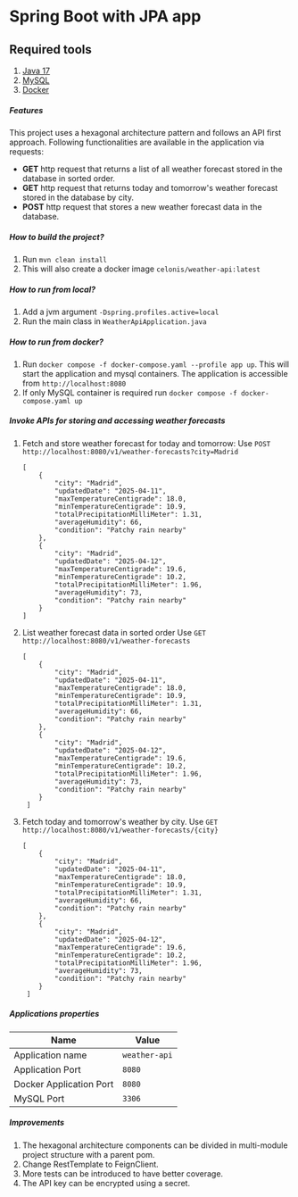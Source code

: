 # Spring Boot with JPA app

## Required tools
1. [Java 17](https://adoptopenjdk.net/)
2. [MySQL](https://dev.mysql.com/downloads/mysql/)
3. [Docker](https://www.docker.com/products/docker-desktop/)

##### Features
This project uses a hexagonal architecture pattern and follows an API first approach. Following functionalities are available in the application via requests:

- **GET** http request that returns a list of all weather forecast stored in the database in sorted order.
- **GET** http request that returns today and tomorrow's weather forecast stored in the database by city.
- **POST** http request that stores a new weather forecast data in the database.

##### How to build the project?
1. Run `mvn clean install`
2. This will also create a docker image `celonis/weather-api:latest`

##### How to run from local?
1. Add a jvm argument `-Dspring.profiles.active=local`
2. Run the main class in `WeatherApiApplication.java`

##### How to run from docker?
1. Run `docker compose -f docker-compose.yaml --profile app up`. This will start the application and mysql containers. The application is accessible from `http://localhost:8080`
2. If only MySQL container is required run `docker compose -f docker-compose.yaml up`

##### Invoke APIs for storing and accessing weather forecasts
1. Fetch and store weather forecast for today and tomorrow:
    Use `POST http://localhost:8080/v1/weather-forecasts?city=Madrid`
    ```
   [
        {
            "city": "Madrid",
            "updatedDate": "2025-04-11",
            "maxTemperatureCentigrade": 18.0,
            "minTemperatureCentigrade": 10.9,
            "totalPrecipitationMilliMeter": 1.31,
            "averageHumidity": 66,
            "condition": "Patchy rain nearby"
        },
        {
            "city": "Madrid",
            "updatedDate": "2025-04-12",
            "maxTemperatureCentigrade": 19.6,
            "minTemperatureCentigrade": 10.2,
            "totalPrecipitationMilliMeter": 1.96,
            "averageHumidity": 73,
            "condition": "Patchy rain nearby"
        }
    ]
   ```
2. List weather forecast data in sorted order
    Use `GET http://localhost:8080/v1/weather-forecasts`
    ```
   [
        {
            "city": "Madrid",
            "updatedDate": "2025-04-11",
            "maxTemperatureCentigrade": 18.0,
            "minTemperatureCentigrade": 10.9,
            "totalPrecipitationMilliMeter": 1.31,
            "averageHumidity": 66,
            "condition": "Patchy rain nearby"
        },
        {
            "city": "Madrid",
            "updatedDate": "2025-04-12",
            "maxTemperatureCentigrade": 19.6,
            "minTemperatureCentigrade": 10.2,
            "totalPrecipitationMilliMeter": 1.96,
            "averageHumidity": 73,
            "condition": "Patchy rain nearby"
        }
     ]
   ```
3. Fetch today and tomorrow's weather by city.
   Use `GET http://localhost:8080/v1/weather-forecasts/{city}`
    ```
   [
        {
            "city": "Madrid",
            "updatedDate": "2025-04-11",
            "maxTemperatureCentigrade": 18.0,
            "minTemperatureCentigrade": 10.9,
            "totalPrecipitationMilliMeter": 1.31,
            "averageHumidity": 66,
            "condition": "Patchy rain nearby"
        },
        {
            "city": "Madrid",
            "updatedDate": "2025-04-12",
            "maxTemperatureCentigrade": 19.6,
            "minTemperatureCentigrade": 10.2,
            "totalPrecipitationMilliMeter": 1.96,
            "averageHumidity": 73,
            "condition": "Patchy rain nearby"
        }
     ]
   ```

##### Applications properties
| Name                    | Value         |
|-------------------------|---------------|
| Application name        | `weather-api` |
| Application Port        | `8080`        |
| Docker Application Port | `8080`        |
| MySQL Port              | `3306`        |

##### Improvements
1. The hexagonal architecture components can be divided in multi-module project structure with a parent pom.
2. Change RestTemplate to FeignClient.
3. More tests can be introduced to have better coverage.
4. The API key can be encrypted using a secret.